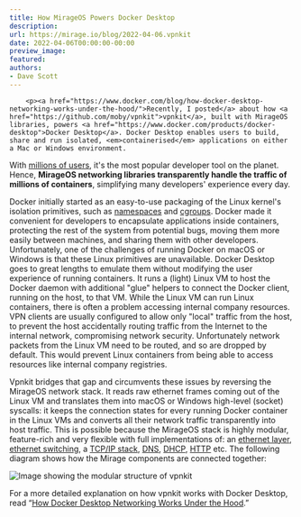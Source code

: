 ```yaml
---
title: How MirageOS Powers Docker Desktop
description:
url: https://mirage.io/blog/2022-04-06.vpnkit
date: 2022-04-06T00:00:00-00:00
preview_image:
featured:
authors:
- Dave Scott
---
```



        <p><a href="https://www.docker.com/blog/how-docker-desktop-networking-works-under-the-hood/">Recently, I posted</a> about how <a href="https://github.com/moby/vpnkit">vpnkit</a>, built with MirageOS libraries, powers <a href="https://www.docker.com/products/docker-desktop">Docker Desktop</a>. Docker Desktop enables users to build, share and run isolated, <em>containerised</em> applications on either a Mac or Windows environment.
With <a href="https://www.docker.com/blog/docker-raises-series-c-build-share-run/">millions of users</a>, it's the most popular developer tool
on the planet. Hence, <strong>MirageOS networking libraries transparently handle the traffic of millions of containers</strong>, simplifying many developers' experience every day.</p>
<p>Docker initially started as an easy-to-use packaging of the Linux kernel's isolation primitives, such as
<a href="https://en.wikipedia.org/wiki/Linux_namespaces">namespaces</a> and <a href="https://en.wikipedia.org/wiki/Cgroups">cgroups</a>.
Docker made it convenient for developers to encapsulate applications inside containers, protecting the rest of the system from potential bugs, moving them more easily between machines, and sharing them with other developers. Unfortunately, one of the challenges of running Docker on macOS or Windows is that these Linux primitives are unavailable. Docker Desktop goes to great lengths to emulate them without modifying the user experience of running containers. It runs a (light) Linux VM to host the Docker daemon with additional &quot;glue&quot; helpers to connect the Docker client, running on the host, to that VM. While the Linux VM can run Linux
containers, there is often a problem accessing internal company resources. VPN clients are usually configured to allow only
&quot;local&quot; traffic from the host, to prevent the host accidentally routing traffic from the Internet to the internal network, compromising network security. Unfortunately network packets from the Linux VM need to be routed, and so are dropped by default. This
would prevent Linux containers from being able to access resources like internal company registries.</p>
<p>Vpnkit bridges that gap and circumvents these issues by reversing the MirageOS network stack. It reads raw ethernet frames coming out of the Linux VM and translates them into macOS or Windows high-level (socket) syscalls: it keeps the connection states for every running Docker container in the Linux VMs and converts all their network traffic transparently into host traffic. This is possible because the MirageOS stack is highly modular, feature-rich and very flexible with full implementations of:
an <a href="https://github.com/mirage/ethernet">ethernet layer</a>,
<a href="https://github.com/mirage/mirage-vnetif">ethernet switching</a>,
a <a href="https://github.com/mirage/mirage-tcpip">TCP/IP stack</a>,
<a href="https://github.com/mirage/ocaml-dns">DNS</a>,
<a href="https://github.com/mirage/charrua">DHCP</a>,
<a href="https://github.com/mirage/ocaml-cohttp">HTTP</a> etc. The following diagram shows how the Mirage components are connected together:</p>
<p><img src="https://mirage.io/img/blog-VPNKit.png" alt="Image showing the modular structure of vpnkit"/></p>
<p>For a more detailed explanation on how vpnkit works with Docker Desktop, read &ldquo;<a href="https://www.docker.com/blog/how-docker-desktop-networking-works-under-the-hood/">How Docker Desktop Networking Works Under the Hood</a>.&rdquo;</p>

      
